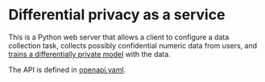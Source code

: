 # Differential privacy as a service

This is a Python web server that allows a client to configure a data collection task, collects possibly confidential numeric data from users, and [trains a differentially private model](https://diffprivlib.readthedocs.io/en/latest/) with the data.

The API is defined in [openapi.yaml](https://github.com/scottcwang/dpaas/openapi.yaml).
